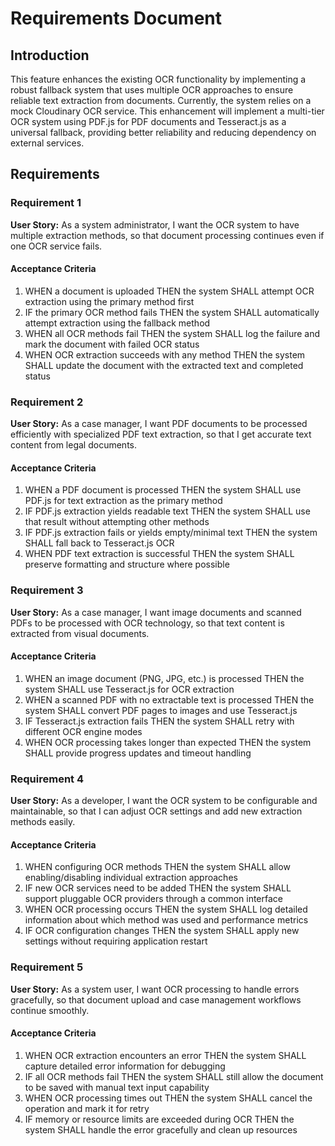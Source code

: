 # Requirements Document

## Introduction

This feature enhances the existing OCR functionality by implementing a robust fallback system that uses multiple OCR approaches to ensure reliable text extraction from documents. Currently, the system relies on a mock Cloudinary OCR service. This enhancement will implement a multi-tier OCR system using PDF.js for PDF documents and Tesseract.js as a universal fallback, providing better reliability and reducing dependency on external services.

## Requirements

### Requirement 1

**User Story:** As a system administrator, I want the OCR system to have multiple extraction methods, so that document processing continues even if one OCR service fails.

#### Acceptance Criteria

1. WHEN a document is uploaded THEN the system SHALL attempt OCR extraction using the primary method first
2. IF the primary OCR method fails THEN the system SHALL automatically attempt extraction using the fallback method
3. WHEN all OCR methods fail THEN the system SHALL log the failure and mark the document with failed OCR status
4. WHEN OCR extraction succeeds with any method THEN the system SHALL update the document with the extracted text and completed status

### Requirement 2

**User Story:** As a case manager, I want PDF documents to be processed efficiently with specialized PDF text extraction, so that I get accurate text content from legal documents.

#### Acceptance Criteria

1. WHEN a PDF document is processed THEN the system SHALL use PDF.js for text extraction as the primary method
2. IF PDF.js extraction yields readable text THEN the system SHALL use that result without attempting other methods
3. IF PDF.js extraction fails or yields empty/minimal text THEN the system SHALL fall back to Tesseract.js OCR
4. WHEN PDF text extraction is successful THEN the system SHALL preserve formatting and structure where possible

### Requirement 3

**User Story:** As a case manager, I want image documents and scanned PDFs to be processed with OCR technology, so that text content is extracted from visual documents.

#### Acceptance Criteria

1. WHEN an image document (PNG, JPG, etc.) is processed THEN the system SHALL use Tesseract.js for OCR extraction
2. WHEN a scanned PDF with no extractable text is processed THEN the system SHALL convert PDF pages to images and use Tesseract.js
3. IF Tesseract.js extraction fails THEN the system SHALL retry with different OCR engine modes
4. WHEN OCR processing takes longer than expected THEN the system SHALL provide progress updates and timeout handling

### Requirement 4

**User Story:** As a developer, I want the OCR system to be configurable and maintainable, so that I can adjust OCR settings and add new extraction methods easily.

#### Acceptance Criteria

1. WHEN configuring OCR methods THEN the system SHALL allow enabling/disabling individual extraction approaches
2. IF new OCR services need to be added THEN the system SHALL support pluggable OCR providers through a common interface
3. WHEN OCR processing occurs THEN the system SHALL log detailed information about which method was used and performance metrics
4. IF OCR configuration changes THEN the system SHALL apply new settings without requiring application restart

### Requirement 5

**User Story:** As a system user, I want OCR processing to handle errors gracefully, so that document upload and case management workflows continue smoothly.

#### Acceptance Criteria

1. WHEN OCR extraction encounters an error THEN the system SHALL capture detailed error information for debugging
2. IF all OCR methods fail THEN the system SHALL still allow the document to be saved with manual text input capability
3. WHEN OCR processing times out THEN the system SHALL cancel the operation and mark it for retry
4. IF memory or resource limits are exceeded during OCR THEN the system SHALL handle the error gracefully and clean up resources
